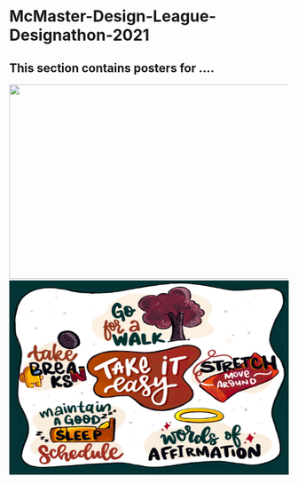 # McMaster-Design-League-Designathon-2021

## This section contains posters for ....


<img src="/mdl_merch.png" width="512" height="350">

<img src="/Image1.jpeg" width="512" height="350">



